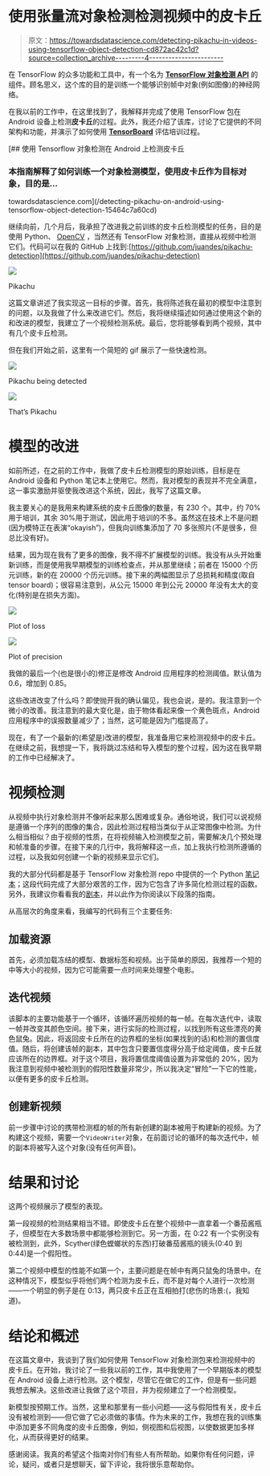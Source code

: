 # 使用张量流对象检测检测视频中的皮卡丘

> 原文：<https://towardsdatascience.com/detecting-pikachu-in-videos-using-tensorflow-object-detection-cd872ac42c1d?source=collection_archive---------4----------------------->

在 TensorFlow 的众多功能和工具中，有一个名为 [**TensorFlow 对象检测 API**](https://github.com/tensorflow/models/tree/master/research/object_detection) 的组件。顾名思义，这个库的目的是训练一个能够识别帧中对象(例如图像)的神经网络。

在我以前的工作中，在这里找到了，我解释并完成了使用 TensorFlow 包在 Android 设备上检测**皮卡丘**的过程。此外，我还介绍了该库，讨论了它提供的不同架构和功能，并演示了如何使用 [**TensorBoard**](https://www.tensorflow.org/programmers_guide/summaries_and_tensorboard) 评估培训过程。

[](/detecting-pikachu-on-android-using-tensorflow-object-detection-15464c7a60cd) [## 使用 Tensorflow 对象检测在 Android 上检测皮卡丘

### 本指南解释了如何训练一个对象检测模型，使用皮卡丘作为目标对象，目的是…

towardsdatascience.com](/detecting-pikachu-on-android-using-tensorflow-object-detection-15464c7a60cd) 

继续向前，几个月后，我承担了改进我之前训练的皮卡丘检测模型的任务，目的是使用 Python、 [OpenCV](https://docs.opencv.org/3.0-beta/doc/py_tutorials/py_tutorials.html) ，当然还有 TensorFlow 对象检测，直接从视频中检测它们。代码可以在我的 GitHub 上找到:[https://github.com/juandes/pikachu-detection](https://github.com/juandes/pikachu-detection)

![](img/026e8da4d4b3a6e5fd5cedf27bc04e8d.png)

Pikachu

这篇文章讲述了我实现这一目标的步骤。首先，我将陈述我在最初的模型中注意到的问题，以及我做了什么来改进它们。然后，我将继续描述如何通过使用这个新的和改进的模型，我建立了一个视频检测系统。最后，您将能够看到两个视频，其中有几个皮卡丘检测。

但在我们开始之前，这里有一个简短的 gif 展示了一些快速检测。

![](img/42902e2ff2adc56ee27e98fa420d73c6.png)

Pikachu being detected

![](img/39ea5ab08152204befffa664f0af4491.png)

That’s Pikachu

# 模型的改进

如前所述，在之前的工作中，我做了皮卡丘检测模型的原始训练，目标是在 Android 设备和 Python 笔记本上使用它。然而，我对模型的表现并不完全满意，这一事实激励并驱使我改进这个系统，因此，我写了这篇文章。

我主要关心的是我用来构建系统的皮卡丘图像的数量，有 230 个。其中，约 70%用于培训，其余 30%用于测试，因此用于培训的不多。虽然这在技术上不是问题(因为模特正在表演“okayish”)，但我向训练集添加了 70 多张照片(不是很多，但总比没有好)。

结果，因为现在我有了更多的图像，我不得不扩展模型的训练。我没有从头开始重新训练，而是使用我早期模型的训练检查点，并从那里继续；前者在 15000 个历元训练，新的在 20000 个历元训练。接下来的两幅图显示了总损耗和精度(取自 tensor board)；很容易注意到，从公元 15000 年到公元 20000 年没有太大的变化(特别是在损失方面)。

![](img/38c9ba0ab61f7b5e76226896ff9f2b13.png)

Plot of loss

![](img/acff642b3f851c2296a2a225b8f1c387.png)

Plot of precision

我做的最后一个(也是很小的)修正是修改 Android 应用程序的检测阈值。默认值为 0.6，增加到 0.85。

这些改进改变了什么吗？即使抛开我的确认偏见，我也会说，是的。我注意到一个微小的改善。我注意到的最大变化是，由于物体看起来像一个黄色斑点，Android 应用程序中的误报数量减少了；当然，这可能是因为门槛提高了。

现在，有了一个最新的(希望是)改进的模型，我准备用它来检测视频中的皮卡丘。在继续之前，我想提一下，我将跳过冻结和导入模型的整个过程，因为这在我早期的工作中已经解决了。

# 视频检测

从视频中执行对象检测并不像听起来那么困难或复杂。通俗地说，我们可以说视频是遵循一个序列的图像的集合，因此检测过程相当类似于从正常图像中检测。为什么相当相似？由于视频的性质，在将视频输入检测模型之前，需要解决几个预处理和帧准备的步骤。在接下来的几行中，我将解释这一点，加上我执行检测所遵循的过程，以及我如何创建一个新的视频来显示它们。

我的大部分代码都是基于 TensorFlow 对象检测 repo 中提供的一个 Python [笔记本](https://github.com/tensorflow/models/blob/master/research/object_detection/object_detection_tutorial.ipynb)；这段代码完成了大部分艰苦的工作，因为它包含了许多简化检测过程的函数。另外，我建议你看看我的[剧本](https://github.com/juandes/pikachu-detection/blob/master/detection_video.py)，并以此作为你阅读以下段落的指南。

从高层次的角度来看，我编写的代码有三个主要任务:

## 加载资源

首先，必须加载冻结的模型、数据标签和视频。出于简单的原因，我推荐一个短的中等大小的视频，因为它可能需要一点时间来处理整个电影。

## 迭代视频

该脚本的主要功能基于一个循环，该循环遍历视频的每一帧。在每次迭代中，读取一帧并改变其颜色空间。接下来，进行实际的检测过程，以找到所有这些漂亮的黄色鼠兔。因此，将返回皮卡丘所在的边界框的坐标(如果找到的话)和检测的置信度值。随后，将创建该帧的副本，其中包含只要置信度得分高于给定阈值，皮卡丘就应该所在的边界框。对于这个项目，我将置信度阈值设置为非常低的 20%，因为我注意到视频中被检测到的假阳性数量非常少，所以我决定“冒险”一下它的性能，以便有更多的皮卡丘检测。

## 创建新视频

前一步骤中讨论的携带检测框的帧的所有新创建的副本被用于构建新的视频。为了构建这个视频，需要一个`VideoWriter`对象，在前面讨论的循环的每次迭代中，帧的副本将被写入这个对象(没有任何声音)。

# 结果和讨论

这两个视频展示了模型的表现。

第一段视频的检测结果相当不错。即使皮卡丘在整个视频中一直拿着一个番茄酱瓶子，但模型在大多数场景中都能够检测到它。另一方面，在 0:22 有一个实例没有被检测到，此外，Scyther(绿色螳螂状的东西)打破番茄酱瓶的镜头(0:40 到 0:44)是一个假阳性。

第二个视频中模型的性能不如第一个，主要问题是在帧中有两只鼠兔的场景中。在这种情况下，模型似乎将他们两个检测为皮卡丘，而不是对每个人进行一次检测——一个明显的例子是在 0:13，两只皮卡丘正在互相拍打(悲伤的场景:(，我知道)。

# 结论和概述

在这篇文章中，我谈到了我们如何使用 TensorFlow 对象检测包来检测视频中的皮卡丘。在开始，我讨论了一些我以前的工作，其中我使用了一个早期版本的模型在 Android 设备上进行检测。这个模型，尽管它在做它的工作，但是有一些问题我想去解决。这些改进让我做了这个项目，并为视频建立了一个检测模型。

新模型按预期工作。当然，这里和那里有一些小问题——这与假阳性有关，皮卡丘没有被检测到——但它做了它必须做的事情。作为未来的工作，我想在我的训练集中添加更多不同角度的皮卡丘图像，例如，侧视图和后视图，以使数据更加多样化，从而获得更好的结果。

感谢阅读。我真的希望这个指南对你们有些人有所帮助。如果你有任何问题，评论，疑问，或者只是想聊天，留下评论，我将很乐意帮助你。